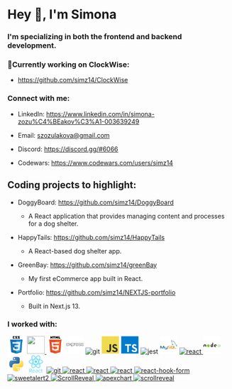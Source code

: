 <h1>Hey 👋, I'm Simona</h1>
<h3> I'm specializing in both the frontend and backend development.</h3>

<h3>🌱Currently working on ClockWise:</h3>

- https://github.com/simz14/ClockWise

<h3 align="left">Connect with me:</h3>

- LinkedIn: https://www.linkedin.com/in/simona-zozu%C4%BEakov%C3%A1-003639249

- Email: szozulakova@gmail.com

- Discord: https://discord.gg/#6066

- Codewars: https://www.codewars.com/users/simz14

<h2 align="left">Coding projects to highlight:</h2>

- DoggyBoard:  https://github.com/simz14/DoggyBoard
    - A React application that provides managing content and processes for a dog shelter.

- HappyTails: https://github.com/simz14/HappyTails
    - A React-based dog shelter app.

- GreenBay: https://github.com/simz14/greenBay
    - My first eCommerce app built in React.

- Portfolio: https://github.com/simz14/NEXTJS-portfolio
    - Built in Next.js 13.


<h3 align="left">I worked with:</h3>
<p align="left"> <a target="_blank" rel="noreferrer"> <img src="https://raw.githubusercontent.com/devicons/devicon/master/icons/css3/css3-original-wordmark.svg" alt="css3" width="40" height="40"/> </a> <a target="_blank" href="https://sass-lang.com/" rel="noreferrer"> <img src="https://sass-lang.com/assets/img/styleguide/seal-color-aef0354c.png" width="40" height="40"/> </a> <a  target="_blank" rel="noreferrer"> <img src="https://raw.githubusercontent.com/devicons/devicon/master/icons/html5/html5-original-wordmark.svg" alt="html5" width="40" height="40"/> </a> <a  target="_blank" rel="noreferrer"> <img src="https://raw.githubusercontent.com/devicons/devicon/master/icons/express/express-original-wordmark.svg" alt="express" width="40" height="40"/> </a> <a  target="_blank" rel="noreferrer"> <img src="https://www.vectorlogo.zone/logos/git-scm/git-scm-icon.svg" alt="git" width="40" height="40"/> </a>  <a  target="_blank" rel="noreferrer"> <img src="https://raw.githubusercontent.com/devicons/devicon/master/icons/javascript/javascript-original.svg" alt="javascript" width="40" height="40"/> </a>  <a target="_blank" rel="noreferrer"> <img src="https://raw.githubusercontent.com/devicons/devicon/master/icons/typescript/typescript-original.svg" alt="typescript" width="40" height="40"/> </a> <a  target="_blank" rel="noreferrer"> <img src="https://www.vectorlogo.zone/logos/jestjsio/jestjsio-icon.svg" alt="jest" width="40" height="40"/> </a> <a target="_blank" rel="noreferrer"> <img src="https://raw.githubusercontent.com/devicons/devicon/master/icons/mysql/mysql-original-wordmark.svg" alt="mysql" width="40" height="40"/> </a> <a target="_blank" href="https://sequelize.org/" rel="noreferrer"> <img src="https://cdn.freebiesupply.com/logos/large/2x/sequelize-logo-png-transparent.png" alt="react" width="40" height="40"/> </a>
 <a href="https://nodejs.org" target="_blank" rel="noreferrer"> <img src="https://raw.githubusercontent.com/devicons/devicon/master/icons/nodejs/nodejs-original-wordmark.svg" alt="nodejs" width="40" height="40"/> </a> <a target="_blank" rel="noreferrer"> <img src="https://raw.githubusercontent.com/devicons/devicon/master/icons/python/python-original.svg" alt="python" width="40" height="40"/> </a> <a target="_blank" rel="noreferrer"> <img src="https://raw.githubusercontent.com/devicons/devicon/master/icons/react/react-original-wordmark.svg" alt="react" width="40" height="40"/> </a> <a  target="_blank" href="https://nextjs.org/docs" rel="noreferrer"> <img src="https://www.svgrepo.com/show/354113/nextjs-icon.svg" alt="git" width="40" height="40"/> </a>  <a target="_blank" href="https://styled-components.com/" rel="noreferrer"> <img src="https://styled-components.com/logo.png" alt="react" width="40" height="40"/> </a>
<a target="_blank" href="https://mui.com/" rel="noreferrer"> <img src="https://mui.com/static/logo.png" alt="react" width="40" height="40"/> </a>
<a target="_blank" href="https://swiperjs.com/" rel="noreferrer"> <img src="https://cms-assets.tutsplus.com/uploads/users/780/posts/39427/image-upload/68747470733a2f2f6769746875622e7375726d6f6e2e6d652f696d616765732f636f6d6d6f6e2f7377697065722d6c6f676f2e737667.svg" alt="react" width="40" height="40"/> </a>
<a target="_blank" href="https://react-hook-form.com/" rel="noreferrer"> <img src="https://avatars.githubusercontent.com/u/53986236?s=280&v=4" alt="react-hook-form" width="40" height="40"/> </a>
<a target="_blank" href="https://sweetalert2.github.io/" rel="noreferrer"> <img src="https://raw.githubusercontent.com/sweetalert2/sweetalert2/master/assets/swal2-logo.png" alt="sweetalert2" width="80" height="40"/> </a> 
<a target="_blank" href="https://scrollrevealjs.org/" rel="noreferrer"> <img src="https://tinesoft.github.io/ngx-scrollreveal/assets/logo.svg" alt="ScrollReveal" width="40" height="40"/> </a> <a target="_blank" href="https://apexcharts.com/docs/installation/" rel="noreferrer"> <img src="https://camo.githubusercontent.com/5ee5535a3f7e5ba870272261173bf12f9e08a14b0e926291b0a31b751de595e3/68747470733a2f2f617065786368617274732e636f6d2f6d656469612f617065786368617274732d6c6f676f2e706e67" alt="apexchart" width="40" height="40"/> </a> <a target="_blank" href="https://www.framer.com/motion/" rel="noreferrer"> <img src="https://seeklogo.com/images/F/framer-motion-logo-DA1E33CAA1-seeklogo.com.png" alt="scrollreveal" width="40" height="40"/> </a> </p>

